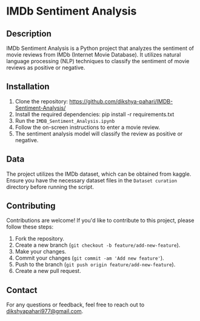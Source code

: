# IMDb Sentiment Analysis

## Description
IMDb Sentiment Analysis is a Python project that analyzes the sentiment of movie reviews from IMDb (Internet Movie Database). It utilizes natural language processing (NLP) techniques to classify the sentiment of movie reviews as positive or negative.

## Installation
1. Clone the repository: https://github.com/dikshya-pahari/IMDB-Sentiment-Analysis/
2. Install the required dependencies: pip install -r requirements.txt
3. Run the `IMDB_Sentiment_Analysis.ipynb`
4. Follow the on-screen instructions to enter a movie review.
5. The sentiment analysis model will classify the review as positive or negative.

## Data
The project utilizes the IMDb dataset, which can be obtained from kaggle. Ensure you have the necessary dataset files in the `Dataset curation` directory before running the script.

## Contributing
Contributions are welcome! If you'd like to contribute to this project, please follow these steps:
1. Fork the repository.
2. Create a new branch (`git checkout -b feature/add-new-feature`).
3. Make your changes.
4. Commit your changes (`git commit -am 'Add new feature'`).
5. Push to the branch (`git push origin feature/add-new-feature`).
6. Create a new pull request.


## Contact
For any questions or feedback, feel free to reach out to [dikshyapahari977@gmail.com](dikshyapahari977@gmail.com).
